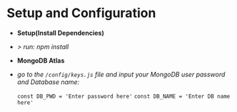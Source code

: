 # Setup and Configuration

- **Setup(Install Dependencies)**

- *> run: npm install*

- **MongoDB Atlas**

- *go to the `/config/keys.js` file and input your MongoDB user password and Database name:*

    `const DB_PWD = 'Enter password here'`
    `const DB_NAME = 'Enter DB name here'`
